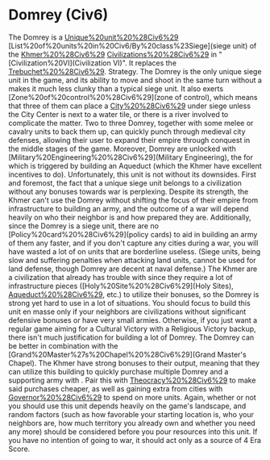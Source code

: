 # Domrey (Civ6)

The Domrey is a [Unique%20unit%20%28Civ6%29](unique) [List%20of%20units%20in%20Civ6/By%20class%23Siege](siege unit) of the [Khmer%20%28Civ6%29](Khmer) [Civilizations%20%28Civ6%29](civilization) in "[Civilization%20VI](Civilization VI)". It replaces the [Trebuchet%20%28Civ6%29](Trebuchet).
Strategy.
The Domrey is the only unique siege unit in the game, and its ability to move and shoot in the same turn without a makes it much less clunky than a typical siege unit. It also exerts [Zone%20of%20control%20%28Civ6%29](zone of control), which means that three of them can place a [City%20%28Civ6%29](city) under siege unless the City Center is next to a water tile, or there is a river involved to complicate the matter. Two to three Domrey, together with some melee or cavalry units to back them up, can quickly punch through medieval city defenses, allowing their user to expand their empire through conquest in the middle stages of the game. Moreover, Domrey are unlocked with [Military%20Engineering%20%28Civ6%29](Military Engineering), the for which is triggered by building an Aqueduct (which the Khmer have excellent incentives to do).
Unfortunately, this unit is not without its downsides. First and foremost, the fact that a unique siege unit belongs to a civilization without any bonuses towards war is perplexing. Despite its strength, the Khmer can't use the Domrey without shifting the focus of their empire from infrastructure to building an army, and the outcome of a war will depend heavily on who their neighbor is and how prepared they are. Additionally, since the Domrey is a siege unit, there are no [Policy%20card%20%28Civ6%29](policy cards) to aid in building an army of them any faster, and if you don't capture any cities during a war, you will have wasted a lot of on units that are borderline useless. (Siege units, being slow and suffering penalties when attacking land units, cannot be used for land defense, though Domrey are decent at naval defense.) The Khmer are a civilization that already has trouble with since they require a lot of infrastructure pieces ([Holy%20Site%20%28Civ6%29](Holy Sites), [Aqueduct%20%28Civ6%29](Aqueducts), etc.) to utilize their bonuses, so the Domrey is strong yet hard to use in a lot of situations. You should focus to build this unit en masse only if your neighbors are civilizations without significant defensive bonuses or have very small armies. Otherwise, if you just want a regular game aiming for a Cultural Victory with a Religious Victory backup, there isn't much justification for building a lot of Domrey.
The Domrey can be better in combination with the [Grand%20Master%27s%20Chapel%20%28Civ6%29](Grand Master's Chapel). The Khmer have strong bonuses to their output, meaning that they can utilize this building to quickly purchase multiple Domrey and a supporting army with . Pair this with [Theocracy%20%28Civ6%29](Theocracy) to make said purchases cheaper, as well as gaining extra from cities with [Governor%20%28Civ6%29](Governors) to spend on more units. Again, whether or not you should use this unit depends heavily on the game's landscape, and random factors (such as how favorable your starting location is, who your neighbors are, how much territory you already own and whether you need any more) should be considered before you pour resources into this unit. If you have no intention of going to war, it should act only as a source of 4 Era Score.